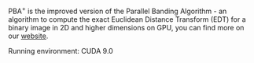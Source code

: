PBA<sup>+</sup> is the improved version of the Parallel Banding Algorithm - an algorithm to compute the exact Euclidean Distance Transform (EDT) for a binary image in 2D and higher dimensions on GPU, you can find more on our [website](https://www.comp.nus.edu.sg/~tants/pba.html).

Running environment: CUDA 9.0
